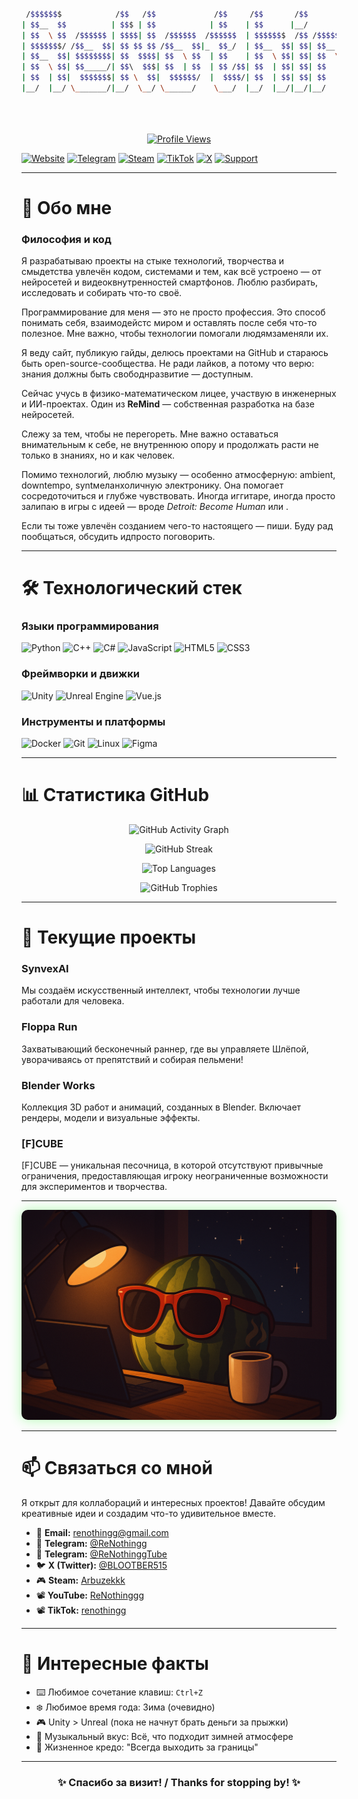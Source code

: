 <div align="center">

```bash

 /$$$$$$$            /$$   /$$             /$$     /$$       /$$                              
| $$__  $$          | $$$ | $$            | $$    | $$      |__/                              
| $$  \ $$  /$$$$$$ | $$$$| $$  /$$$$$$  /$$$$$$  | $$$$$$$  /$$ /$$$$$$$   /$$$$$$   /$$$$$$ 
| $$$$$$$/ /$$__  $$| $$ $$ $$ /$$__  $$|_  $$_/  | $$__  $$| $$| $$__  $$ /$$__  $$ /$$__  $$
| $$__  $$| $$$$$$$$| $$  $$$$| $$  \ $$  | $$    | $$  \ $$| $$| $$  \ $$| $$  \ $$| $$  \ $$
| $$  \ $$| $$_____/| $$\  $$$| $$  | $$  | $$ /$$| $$  | $$| $$| $$  | $$| $$  | $$| $$  | $$
| $$  | $$|  $$$$$$$| $$ \  $$|  $$$$$$/  |  $$$$/| $$  | $$| $$| $$  | $$|  $$$$$$$|  $$$$$$$
|__/  |__/ \_______/|__/  \__/ \______/    \___/  |__/  |__/|__/|__/  |__/ \____  $$ \____  $$
                                                                           /$$  \ $$ /$$  \ $$
                                                                          |  $$$$$$/|  $$$$$$/
                                                                           \______/  \______/ 
```

[![Profile Views](https://count.getloli.com/get/@renothingg?theme=rule34)](https://github.com/renothingg)
</div>

[![Website](https://img.shields.io/badge/🌐_Website-00ff00?style=for-the-badge&logo=globe&logoColor=black)](https://renothingg.github.io/ReNothingg/)
[![Telegram](https://img.shields.io/badge/💬_Telegram-0088CC?style=for-the-badge&logo=telegram&logoColor=white)](https://t.me/ReNothingg)
[![Steam](https://img.shields.io/badge/🎮_Steam-181B21?style=for-the-badge&logo=steam&logoColor=white)](https://steamcommunity.com/id/Arbuzekkk)
[![TikTok](https://img.shields.io/badge/📱_TikTok-000000?style=for-the-badge&logo=tiktok&logoColor=white)](https://www.tiktok.com/@renothingg)
[![X](https://img.shields.io/badge/🐦_X_(Twitter)-000000?style=for-the-badge&logo=x&logoColor=white)](https://x.com/BLOOTBER515)
[![Support](https://img.shields.io/badge/💝_Support-FF5C00?style=for-the-badge&logo=heart&logoColor=white)](https://boosty.to/blootber)

---

# 🎯 Обо мне
<h3 class="section-title">Философия и код</h3>
<p>Я разрабатываю проекты на стыке технологий, творчества и смыдетства увлечён кодом, системами и тем, как всё устроено — от нейросетей и видеоквнутренностей смартфонов. Люблю разбирать, исследовать и собирать что-то своё.</p>
<p>Программирование для меня — это не просто профессия. Это способ понимать себя, взаимодейстс миром и оставлять после себя что-то полезное. Мне важно, чтобы технологии помогали людямзаменяли их.</p>
<p>Я веду сайт, публикую гайды, делюсь проектами на GitHub и стараюсь быть open-source-сообщества. Не ради лайков, а потому что верю: знания должны быть свободнразвитие — доступным.</p>
<p>Сейчас учусь в физико-математическом лицее, участвую в инженерных и ИИ-проектах. Один из <strong>ReMind</strong> — собственная разработка на базе нейросетей.</p>
<p>Слежу за тем, чтобы не перегореть. Мне важно оставаться внимательным к себе, не внутреннюю опору и продолжать расти не только в знаниях, но и как человек.</p>
<p>Помимо технологий, люблю музыку — особенно атмосферную: ambient, downtempo, syntмеланхоличную электронику. Она помогает сосредоточиться и глубже чувствовать. Иногда иггитаре, иногда просто залипаю в игры с идеей — вроде <em>Detroit: Become Human</em> или <Stanley Parable</em>.</p>
<p>Если ты тоже увлечён созданием чего-то настоящего — пиши. Буду рад пообщаться, обсудить идпросто поговорить.</p>

---

# 🛠️ Технологический стек

### Языки программирования
![Python](https://img.shields.io/badge/Python-3776AB?style=for-the-badge&logo=python&logoColor=white)
![C++](https://img.shields.io/badge/C++-00599C?style=for-the-badge&logo=c%2B%2B&logoColor=white)
![C#](https://img.shields.io/badge/C%23-239120?style=for-the-badge&logo=c-sharp&logoColor=white)
![JavaScript](https://img.shields.io/badge/JavaScript-F7DF1E?style=for-the-badge&logo=javascript&logoColor=black)
![HTML5](https://img.shields.io/badge/HTML5-E34F26?style=for-the-badge&logo=html5&logoColor=white)
![CSS3](https://img.shields.io/badge/CSS3-1572B6?style=for-the-badge&logo=css3&logoColor=white)

### Фреймворки и движки
![Unity](https://img.shields.io/badge/Unity-000000?style=for-the-badge&logo=unity&logoColor=white)
![Unreal Engine](https://img.shields.io/badge/Unreal_Engine-0E1128?style=for-the-badge&logo=unreal-engine&logoColor=white)
![Vue.js](https://img.shields.io/badge/Vue.js-4FC08D?style=for-the-badge&logo=vue.js&logoColor=white)

### Инструменты и платформы
![Docker](https://img.shields.io/badge/Docker-2496ED?style=for-the-badge&logo=docker&logoColor=white)
![Git](https://img.shields.io/badge/Git-F05032?style=for-the-badge&logo=git&logoColor=white)
![Linux](https://img.shields.io/badge/Linux-FCC624?style=for-the-badge&logo=linux&logoColor=black)
![Figma](https://img.shields.io/badge/Figma-F24E1E?style=for-the-badge&logo=figma&logoColor=white)

---

# 📊 Статистика GitHub

<div align="center">

![GitHub Activity Graph](https://github-readme-activity-graph.vercel.app/graph?username=renothingg&bg_color=0d1117&color=00ff00&line=00ff00&point=00ff00&area=true&area_color=0a0a0a&radius=8&hide_border=true)

![GitHub Streak](https://github-readme-streak-stats.herokuapp.com/?user=ReNothingg&theme=dark&hide_border=true&background=0d1117&stroke=00ff00&ring=00ff00&fire=00ff00&currStreakNum=00ff00&sideNums=00ff00&currStreakLabel=00ff00&sideLabels=00ff00&dates=666666)

![Top Languages](https://github-readme-stats.vercel.app/api/top-langs/?username=renothingg&layout=compact&langs_count=6&theme=dark&hide_border=true&bg_color=0d1117&title_color=00ff00&text_color=ffffff&icon_color=00ff00)

![GitHub Trophies](https://github-profile-trophy.vercel.app/?username=renothingg&theme=dark&no-bg=true&no-frame=true&margin-w=10&margin-h=10&title=MultiLanguage,Repositories,Stars,Commits,Issues,PullRequest)

</div>

---

# 🎯 Текущие проекты

### SynvexAI
Мы создаём искусственный интеллект, чтобы технологии лучше работали для человека.

### Floppa Run
Захватывающий бесконечный раннер, где вы управляете Шлёпой, уворачиваясь от препятствий и собирая пельмени!

### Blender Works
Коллекция 3D работ и анимаций, созданных в Blender. Включает рендеры, модели и визуальные эффекты.

### [F]CUBE
[F]CUBE — уникальная песочница, в которой отсутствуют привычные ограничения, предоставляющая игроку неограниченные возможности для экспериментов и творчества.

---

<div align="center">
  <img src="render1.png" alt="3D Render Showcase" width="600" style="border-radius: 10px; box-shadow: 0 0 20px rgba(0, 255, 0, 0.3);" />
</div>

---

# 📫 Связаться со мной

Я открыт для коллабораций и интересных проектов! Давайте обсудим креативные идеи и создадим что-то удивительное вместе.

- 📧 **Email:** renothingg@gmail.com
- 💬 **Telegram:** [@ReNothingg](https://t.me/ReNothingg)
- 💬 **Telegram:** [@ReNothinggTube](https://t.me/ReNothinggTube)
- 🐦 **X (Twitter):** [@BLOOTBER515](https://x.com/BLOOTBER515)
- 🎮 **Steam:** [Arbuzekkk](https://steamcommunity.com/id/Arbuzekkk)
- 📽️ **YouTube:** [ReNothinggg](https://www.youtube.com/@ReNothinggg)
- 📽️ **TikTok:** [renothingg](https://www.tiktok.com/@renothingg)

---

# 🌟 Интересные факты

- ⌨️ Любимое сочетание клавиш: `Ctrl+Z`
- ❄️ Любимое время года: Зима (очевидно)
- 🎮 Unity > Unreal (пока не начнут брать деньги за прыжки)
- 🎵 Музыкальный вкус: Всё, что подходит зимней атмосфере
- 💪 Жизненное кредо: "Всегда выходить за границы"

---

<div align="center">

### ✨ **Спасибо за визит! / Thanks for stopping by!** ✨
</div>
